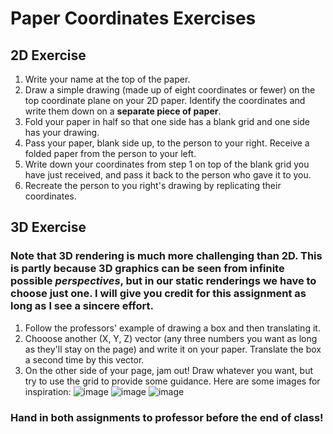 # Paper Coordinates Exercises

## 2D Exercise

1. Write your name at the top of the paper. 
2. Draw a simple drawing (made up of eight coordinates or fewer) on the top coordinate plane on your 2D paper. Identify the coordinates and write them down on a <b>separate piece of paper</b>. 
3. Fold your paper in half so that one side has a blank grid and one side has your drawing. 
4. Pass your paper, blank side up, to the person to your right. Receive a folded paper from the person to your left. 
5. Write down your coordinates from step 1 on top of the blank grid you have just received, and pass it back to the person who gave it to you.
6. Recreate the person to you right's drawing by replicating their coordinates. 

## 3D Exercise
### Note that 3D rendering is much more challenging than 2D. This is partly because 3D graphics can be seen from infinite possible <em>perspectives</em>, but in our static renderings we have to choose just one. I will give you credit for this assignment as long as I see a sincere effort. 

1. Follow the professors' example of drawing a box and then translating it.
2. Chooose another (X, Y, Z) vector (any three numbers you want as long as they'll stay on the page) and write it on your paper. Translate the box a second time by this vector. 
3. On the other side of your page, jam out! Draw whatever you want, but try to use the grid to provide some guidance. Here are some images for inspiration:
![image](https://github.com/allegheny-college-cmpsc-100-fall-2023/course-materials/assets/8368413/53b5949a-46fd-42d5-b32d-f196587cde8b)
![image](https://github.com/allegheny-college-cmpsc-100-fall-2023/course-materials/assets/8368413/e131c8bc-d0d1-4298-95d9-3f2ac991b4b9)
![image](https://github.com/allegheny-college-cmpsc-100-fall-2023/course-materials/assets/8368413/7bb6dfbf-8d8a-4ae9-a629-634b97f41388)



### Hand in both assignments to professor before the end of class!

<!-- paper source: https://github.com/kacpertopol/printable_paper/blob/main/printable_paper/isovertical_lines_6mm_largemargin_.pdf >
